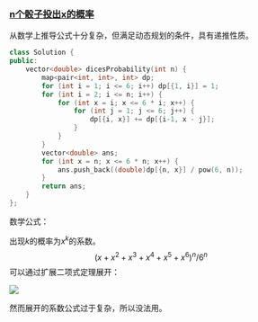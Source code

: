 ### [n个骰子投出x的概率](https://leetcode-cn.com/problems/nge-tou-zi-de-dian-shu-lcof/)

从数学上推导公式十分复杂，但满足动态规划的条件，具有递推性质。

```cpp
class Solution {
public:
    vector<double> dicesProbability(int n) {
        map<pair<int, int>, int> dp;
        for (int i = 1; i <= 6; i++) dp[{1, i}] = 1;
        for (int i = 2; i <= n; i++) {
            for (int x = i; x <= 6 * i; x++) {
                for (int j = 1; j <= 6; j++) {
                    dp[{i, x}] += dp[{i-1, x - j}];
                }
            }
        }
        vector<double> ans;
        for (int x = n; x <= 6 * n; x++) {
            ans.push_back((double)dp[{n, x}] / pow(6, n));
        }
        return ans;
    }
};
```

数学公式：

出现$k$的概率为$x^k$的系数。
$$
(x+x^2+x^3+x^4+x^5+x^6)^n / 6^n
$$
可以通过扩展二项式定理展开：

![](https://wikimedia.org/api/rest_v1/media/math/render/svg/7e4dd69e04f849cc627775308fffd170e9472024)

然而展开的系数公式过于复杂，所以没法用。

